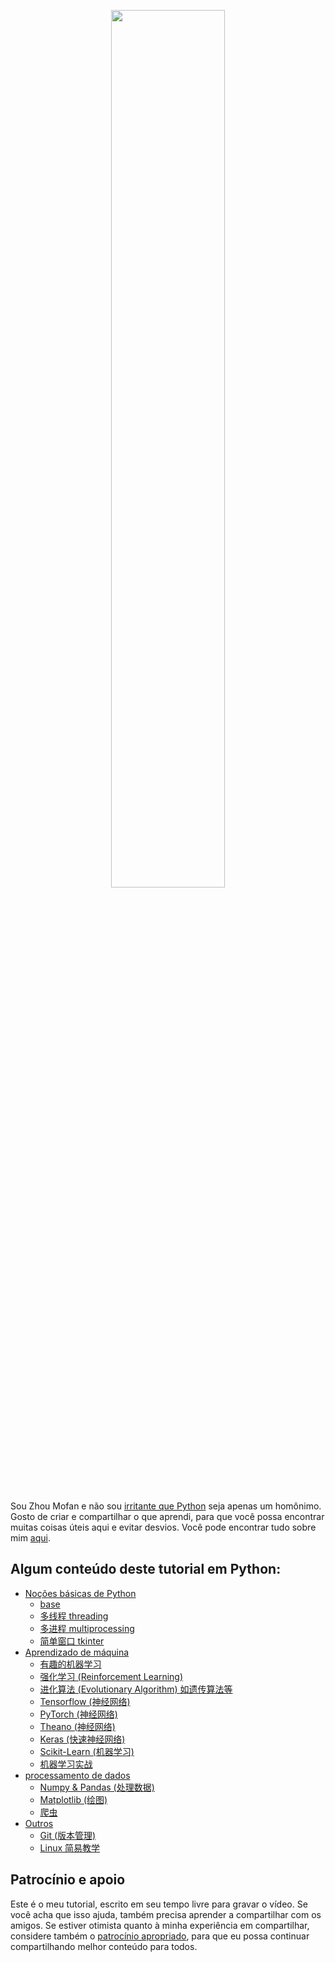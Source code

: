 <p align="center">
    <a href="https://morvanzhou.github.io/tutorials/" target="_blank">
    <img width="60%" src="https://github.com/samuel/tutorials/blob/master/cover.png" style="max-width:100%;">
    </a>
</p>


<br>

Sou Zhou Mofan e não sou [irritante que Python](https://morvanzhou.github.io/) seja apenas um homônimo. 
Gosto de criar e compartilhar o que aprendi, para que você possa encontrar muitas coisas úteis aqui e evitar desvios.
Você pode encontrar tudo sobre mim [aqui](https://morvanzhou.github.io/about/).

## Algum conteúdo deste tutorial em Python:

* [Noções básicas de Python](https://morvanzhou.github.io/tutorials/python-basic/)
  * [base](https://morvanzhou.github.io/tutorials/python-basic/basic/)
  * [多线程 threading](https://morvanzhou.github.io/tutorials/python-basic/threading/)
  * [多进程 multiprocessing](https://morvanzhou.github.io/tutorials/python-basic/multiprocessing/)
  * [简单窗口 tkinter](https://morvanzhou.github.io/tutorials/python-basic/tkinter/)
* [Aprendizado de máquina](https://morvanzhou.github.io/tutorials/machine-learning/)
  * [有趣的机器学习](https://morvanzhou.github.io/tutorials/machine-learning/ML-intro/)
  * [强化学习 (Reinforcement Learning)](https://morvanzhou.github.io/tutorials/machine-learning/reinforcement-learning/)
  * [进化算法 (Evolutionary Algorithm) 如遗传算法等](https://morvanzhou.github.io/tutorials/machine-learning/evolutionary-algorithm/)
  * [Tensorflow (神经网络)](https://morvanzhou.github.io/tutorials/machine-learning/tensorflow/)
  * [PyTorch (神经网络)](https://morvanzhou.github.io/tutorials/machine-learning/torch/)
  * [Theano (神经网络)](https://morvanzhou.github.io/tutorials/machine-learning/theano/)
  * [Keras (快速神经网络)](https://morvanzhou.github.io/tutorials/machine-learning/keras/)
  * [Scikit-Learn (机器学习)](https://morvanzhou.github.io/tutorials/machine-learning/sklearn/)
  * [机器学习实战](https://morvanzhou.github.io/tutorials/machine-learning/ML-practice/)
* [processamento de dados](https://morvanzhou.github.io/tutorials/data-manipulation/)
  * [Numpy & Pandas (处理数据)](https://morvanzhou.github.io/tutorials/data-manipulation/np-pd/)
  * [Matplotlib (绘图)](https://morvanzhou.github.io/tutorials/data-manipulation/plt/)
  * [爬虫](https://morvanzhou.github.io/tutorials/data-manipulation/scraping/)
* [Outros](https://morvanzhou.github.io/tutorials/others/)
  * [Git (版本管理)](https://morvanzhou.github.io/tutorials/others/git/)
  * [Linux 简易教学](https://morvanzhou.github.io/tutorials/others/linux-basic/)

## Patrocínio e apoio

Este é o meu tutorial, escrito em seu tempo livre para gravar o vídeo. Se você acha que isso ajuda, também precisa aprender a compartilhar com os amigos.
Se estiver otimista quanto à minha experiência em compartilhar, considere também o [patrocínio apropriado](https://morvanzhou.github.io/support/), para que eu possa continuar compartilhando melhor conteúdo para todos.
